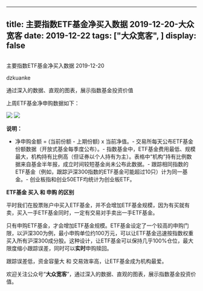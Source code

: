 
---
title:   主要指数ETF基金净买入数据 2019-12-20-大众宽客
date: 2019-12-22
tags: ["大众宽客", ]
display: false
---


## 



主要指数ETF基金净买入数据 2019-12-20




dzkuanke




通过深入的数据、直观的图表，展示指数基金投资价值


上周ETF基金净申购数据如下：



<img class="rich_pages js_insertlocalimg" data-ratio="1.2725173210161662" data-s="300,640" src="https://mmbiz.qpic.cn/mmbiz_png/PKw3FQPmhIgpYvhmwjh8QvxiciclEAnKKrq6BBxek85ZISGicRwVkegnE15naj2WNugZnOpOTiaAvU7nlDic9IW4nlQ/640?wx_fmt=png" data-type="png" data-w="866" style="">

<img class="rich_pages js_insertlocalimg" data-ratio="1.2256637168141593" data-s="300,640" src="https://mmbiz.qpic.cn/mmbiz_png/PKw3FQPmhIgpYvhmwjh8QvxiciclEAnKKrdE8icrC1b4z7gsv3r4kjFBOLPB6RqSfSAeXLNiamfK3ykSVv51k7YIPw/640?wx_fmt=png" data-type="png" data-w="904" style="">

**说明：**
- 净申购金额 = (当前份额 - 上期份额) x 当前净值。- 交易所每天公布ETF基金份额数据（开放式基金每季度公布）。- 指数基金中，ETF基金费用最低、规模最大，机构持有比例高（但证券以个人持有为主）。表格中“机构”持有比例数据来自基金半年报，成立时间较短基金尚未公布此数据。- 跟踪相同指数的ETF基金（例如，跟踪沪深300指数的ETF基金可能超过10只）计为同一基金。- 创业板指和创业50ETF均统计为创业板ETF。






**ETF基金 买入 和 申购 的区别**



平时我们在股票账户中买入ETF基金，并不会增加ETF基金规模，因为有买就有卖，买入一手ETF基金同时，一定有交易对手卖出一手ETF基金。



只有申购ETF基金，才会增加ETF基金规模。ETF基金设定了一个较高的申购门限，以沪深300为例，最小申购单位约100万元，可以让ETF基金迅速按指数权重买入所有沪深300成分股。这种设计，让ETF基金可以保持几乎100%仓位，最大限度缩小跟踪误差，同时可以**实时**申购赎回。



跟踪误差低，资金容量大&nbsp;和 交易效率高，让ETF基金成为机构最爱。





欢迎关注公众号“**大众宽客**”，通过深入的数据、直观的图表，展示指数基金投资价值。









